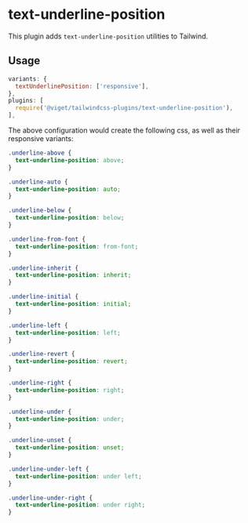 # text-underline-position

This plugin adds `text-underline-position` utilities to Tailwind.

## Usage

```js
variants: {
  textUnderlinePosition: ['responsive'],
},
plugins: [
  require('@viget/tailwindcss-plugins/text-underline-position'),
],
```

The above configuration would create the following css, as well as their responsive variants:

```css
.underline-above {
  text-underline-position: above;
}

.underline-auto {
  text-underline-position: auto;
}

.underline-below {
  text-underline-position: below;
}

.underline-from-font {
  text-underline-position: from-font;
}

.underline-inherit {
  text-underline-position: inherit;
}

.underline-initial {
  text-underline-position: initial;
}

.underline-left {
  text-underline-position: left;
}

.underline-revert {
  text-underline-position: revert;
}

.underline-right {
  text-underline-position: right;
}

.underline-under {
  text-underline-position: under;
}

.underline-unset {
  text-underline-position: unset;
}

.underline-under-left {
  text-underline-position: under left;
}

.underline-under-right {
  text-underline-position: under right;
}
```
